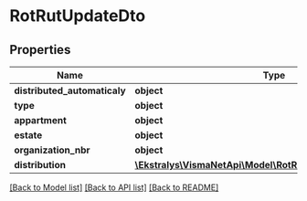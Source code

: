# RotRutUpdateDto

## Properties
Name | Type | Description | Notes
------------ | ------------- | ------------- | -------------
**distributed_automaticaly** | **object** |  | [optional] 
**type** | **object** |  | [optional] 
**appartment** | **object** |  | [optional] 
**estate** | **object** |  | [optional] 
**organization_nbr** | **object** |  | [optional] 
**distribution** | [**\Ekstralys\VismaNetApi\Model\RotRutDistributionUpdateDto[]**](RotRutDistributionUpdateDto.md) |  | [optional] 

[[Back to Model list]](../README.md#documentation-for-models) [[Back to API list]](../README.md#documentation-for-api-endpoints) [[Back to README]](../README.md)


